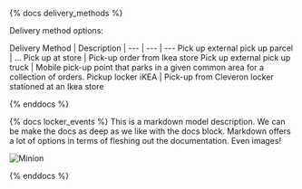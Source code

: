 {% docs delivery_methods %}

Delivery method options:

Delivery Method | Description |
--- | --- | ---
Pick up external pick up parcel | ...
Pick up at store                | Pick-up order from Ikea store
Pick up external pick up truck | Mobile pick-up point that parks in a given common area for a collection of orders.
Pickup locker iKEA | Pick-up from Cleveron locker stationed at an Ikea store

{% enddocs %}

{% docs locker_events %}
This is a markdown model description.
We can be make the docs as deep as we like with the docs block. Markdown offers a lot of options in terms of fleshing out the documentation. Even images!

![Minion](https://octodex.github.com/images/minion.png)

{% enddocs %}